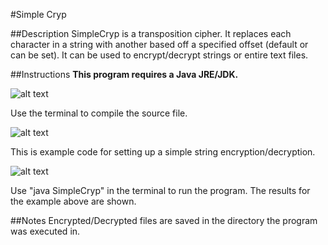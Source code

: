 #Simple Cryp

##Description
SimpleCryp is a transposition cipher. It replaces each character in a string with another based off a specified offset (default or can be set). It can be used to encrypt/decrypt strings or entire text files.

##Instructions
**This program requires a Java JRE/JDK.**

![alt text](http://i.imgur.com/Q6gX23J.jpg "Compile In Terminal")

Use the terminal to compile the source file.

![alt text](http://i.imgur.com/oZz70xS.jpg "Example Code")

This is example code for setting up a simple string encryption/decryption.

![alt text](http://i.imgur.com/9B3BIOU.jpg "Run The Program")

Use "java SimpleCryp" in the terminal to run the program. The results for the example above are shown.

##Notes
Encrypted/Decrypted files are saved in the directory the program was executed in.
